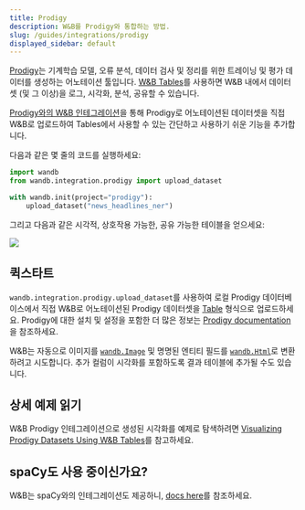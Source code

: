 ```yaml
---
title: Prodigy
description: W&B를 Prodigy와 통합하는 방법.
slug: /guides/integrations/prodigy
displayed_sidebar: default
---
```


[Prodigy](https://prodi.gy/)는 기계학습 모델, 오류 분석, 데이터 검사 및 정리를 위한 트레이닝 및 평가 데이터를 생성하는 어노테이션 툴입니다. [W&B Tables](../../tables/tables-walkthrough.md)를 사용하면 W&B 내에서 데이터셋 (및 그 이상)을 로그, 시각화, 분석, 공유할 수 있습니다.

[Prodigy와의 W&B 인테그레이션](https://github.com/wandb/wandb/blob/master/wandb/integration/prodigy/prodigy.py)을 통해 Prodigy로 어노테이션된 데이터셋을 직접 W&B로 업로드하여 Tables에서 사용할 수 있는 간단하고 사용하기 쉬운 기능을 추가합니다.

다음과 같은 몇 줄의 코드를 실행하세요:

```python
import wandb
from wandb.integration.prodigy import upload_dataset

with wandb.init(project="prodigy"):
    upload_dataset("news_headlines_ner")
```

그리고 다음과 같은 시각적, 상호작용 가능한, 공유 가능한 테이블을 얻으세요:

![](/images/integrations/prodigy_interactive_visual.png)

## 퀵스타트

`wandb.integration.prodigy.upload_dataset`를 사용하여 로컬 Prodigy 데이터베이스에서 직접 W&B로 어노테이션된 Prodigy 데이터셋을 [Table](/ref/python/data-types/table) 형식으로 업로드하세요. Prodigy에 대한 설치 및 설정을 포함한 더 많은 정보는 [Prodigy documentation](https://prodi.gy/docs/)을 참조하세요.

W&B는 자동으로 이미지를 [`wandb.Image`](/ref/python/data-types/image) 및 명명된 엔티티 필드를 [`wandb.Html`](/ref/python/data-types/html)로 변환하려고 시도합니다. 추가 컬럼이 시각화를 포함하도록 결과 테이블에 추가될 수도 있습니다.

## 상세 예제 읽기

W&B Prodigy 인테그레이션으로 생성된 시각화를 예제로 탐색하려면 [Visualizing Prodigy Datasets Using W&B Tables](https://wandb.ai/kshen/prodigy/reports/Visualizing-Prodigy-Datasets-Using-W-B-Tables--Vmlldzo5NDE2MTc)를 참고하세요.  

## spaCy도 사용 중이신가요?

W&B는 spaCy와의 인테그레이션도 제공하니, [docs here](/guides/integrations/spacy)를 참조하세요.